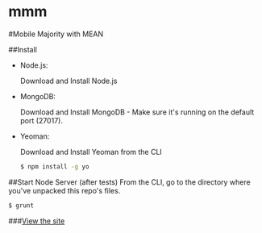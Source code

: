 mmm
===

#Mobile Majority with MEAN


##Install
- Node.js:

    Download and Install Node.js

- MongoDB:

    Download and Install MongoDB - Make sure it's running on the default port (27017).

- Yeoman:

    Download and Install Yeoman from the CLI
    ```bash
    $ npm install -g yo
    ```


##Start Node Server (after tests)
From the CLI, go to the directory where you've unpacked this repo's files.
```bash
$ grunt
```


###[View the site](http://localhost:3000)
